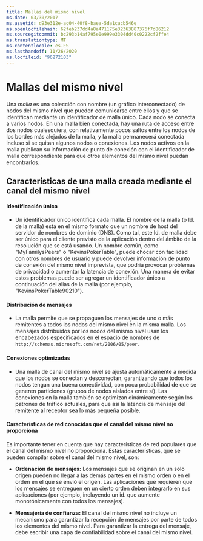 ```yaml
---
title: Mallas del mismo nivel
ms.date: 03/30/2017
ms.assetid: d93e312e-ac04-40f8-baea-5da1cacb546e
ms.openlocfilehash: 62feb237dd4a8a471175e32363887376f7d86212
ms.sourcegitcommit: bc293b14af795e0e999e3304dd40c0222cf2ffe4
ms.translationtype: MT
ms.contentlocale: es-ES
ms.lasthandoff: 11/26/2020
ms.locfileid: "96272103"
---
```

# <a name="peer-meshes"></a>Mallas del mismo nivel

Una *malla* es una colección con nombre (un gráfico interconectado) de nodos del mismo nivel que pueden comunicarse entre ellos y que se identifican mediante un identificador de malla único. Cada nodo se conecta a varios nodos. En una malla bien conectada, hay una ruta de acceso entre dos nodos cualesquiera, con relativamente pocos saltos entre los nodos de los bordes más alejados de la malla, y la malla permanecerá conectada incluso si se quitan algunos nodos o conexiones. Los nodos activos en la malla publican su información de punto de conexión con el identificador de malla correspondiente para que otros elementos del mismo nivel puedan encontrarlos.  
  
## <a name="characteristics-of-a-mesh-created-using-peer-channel"></a>Características de una malla creada mediante el canal del mismo nivel  
  
#### <a name="uniquely-identified"></a>Identificación única  
  
- Un identificador único identifica cada malla. El nombre de la malla (o Id. de la malla) está en el mismo formato que un nombre de host del servidor de nombres de dominio (DNS). Como tal, este Id. de malla debe ser único para el cliente previsto de la aplicación dentro del ámbito de la resolución que se está usando. Un nombre común, como "MyFamilysPeers" o "KevinsPokerTable", puede chocar con facilidad con otros nombres de usuario y puede devolver información de punto de conexión del mismo nivel imprevista, que podría provocar problemas de privacidad o aumentar la latencia de conexión. Una manera de evitar estos problemas puede ser agregar un identificador único a continuación del alias de la malla (por ejemplo, "KevinsPokerTable90210").  
  
#### <a name="message-flooding"></a>Distribución de mensajes  
  
- La malla permite que se propaguen los mensajes de uno o más remitentes a todos los nodos del mismo nivel en la misma malla. Los mensajes distribuidos por los nodos del mismo nivel usan los encabezados especificados en el espacio de nombres de `http://schemas.microsoft.com/net/2006/05/peer`.  
  
#### <a name="optimized-connections"></a>Conexiones optimizadas  
  
- Una malla de canal del mismo nivel se ajusta automáticamente a medida que los nodos se conectan y desconectan, garantizando que todos los nodos tengan una buena conectividad, con poca probabilidad de que se generen particiones (grupos de nodos aislados entre sí). Las conexiones en la malla también se optimizan dinámicamente según los patrones de tráfico actuales, para que así la latencia de mensaje del remitente al receptor sea lo más pequeña posible.  
  
#### <a name="popular-network-features-that-peer-channel-does-not-provide"></a>Características de red conocidas que el canal del mismo nivel no proporciona  

 Es importante tener en cuenta que hay características de red populares que el canal del mismo nivel no proporciona. Estas características, que se pueden compilar sobre el canal del mismo nivel, son:  
  
- **Ordenación de mensajes:** Los mensajes que se originan en un solo origen pueden no llegar a las demás partes en el mismo orden o en el orden en el que se envió el origen. Las aplicaciones que requieren que los mensajes se entreguen en un cierto orden deben integrarlo en sus aplicaciones (por ejemplo, incluyendo un id. que aumente monotónicamente con todos los mensajes).  
  
- **Mensajería de confianza:** El canal del mismo nivel no incluye un mecanismo para garantizar la recepción de mensajes por parte de todos los elementos del mismo nivel. Para garantizar la entrega del mensaje, debe escribir una capa de confiabilidad sobre el canal del mismo nivel.
